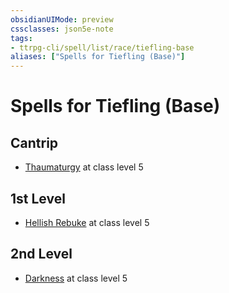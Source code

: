 ```yaml
---
obsidianUIMode: preview
cssclasses: json5e-note
tags:
- ttrpg-cli/spell/list/race/tiefling-base
aliases: ["Spells for Tiefling (Base)"]
---
```

# Spells for Tiefling (Base)

## Cantrip

- [Thaumaturgy](/CLI/spells/thaumaturgy.md "PHB") at class level 5

## 1st Level

- [Hellish Rebuke](/CLI/spells/hellish-rebuke.md "PHB") at class level 5

## 2nd Level

- [Darkness](/CLI/spells/darkness.md "PHB") at class level 5